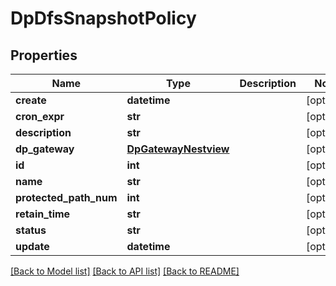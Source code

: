 # DpDfsSnapshotPolicy

## Properties
Name | Type | Description | Notes
------------ | ------------- | ------------- | -------------
**create** | **datetime** |  | [optional] 
**cron_expr** | **str** |  | [optional] 
**description** | **str** |  | [optional] 
**dp_gateway** | [**DpGatewayNestview**](DpGatewayNestview.md) |  | [optional] 
**id** | **int** |  | [optional] 
**name** | **str** |  | [optional] 
**protected_path_num** | **int** |  | [optional] 
**retain_time** | **str** |  | [optional] 
**status** | **str** |  | [optional] 
**update** | **datetime** |  | [optional] 

[[Back to Model list]](../README.md#documentation-for-models) [[Back to API list]](../README.md#documentation-for-api-endpoints) [[Back to README]](../README.md)


